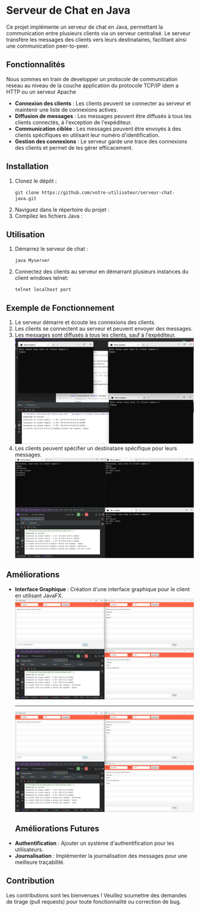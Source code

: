 
<h1>Serveur de Chat en Java</h1>
<p>Ce projet implémente un serveur de chat en Java, permettant la communication entre plusieurs clients via un serveur centralisé. Le serveur transfère les messages des clients vers leurs destinataires, facilitant ainsi une communication peer-to-peer.</p>

<h2>Fonctionnalités</h2>
<p>Nous sommes en train de developper un protocole de communication reseau au niveau de la couche application du protocole TCP/IP idem a HTTP ou un serveur Apache </p>

<ul>
    <li><strong>Connexion des clients</strong> : Les clients peuvent se connecter au serveur et maintenir une liste de connexions actives.</li>
    <li><strong>Diffusion de messages</strong> : Les messages peuvent être diffusés à tous les clients connectés, à l'exception de l'expéditeur.</li>
    <li><strong>Communication ciblée</strong> : Les messages peuvent être envoyés à des clients spécifiques en utilisant leur numéro d'identification.</li>
    <li><strong>Gestion des connexions</strong> : Le serveur garde une trace des connexions des clients et permet de les gérer efficacement.</li>
</ul>

<h2>Installation</h2>
<ol>
    <li>Clonez le dépôt :
        <pre><code>git clone https://github.com/votre-utilisateur/serveur-chat-java.git</code></pre>
    </li>
    <li>Naviguez dans le répertoire du projet :</li>
    <li>Compilez les fichiers Java :</li>
</ol>

<h2>Utilisation</h2>
<ol>
    <li>Démarrez le serveur de chat :
        <pre><code>java Myserver</code></pre>
    </li>
    <li>Connectez des clients au serveur en démarrant plusieurs instances du client windows telnet:
        <pre><code>telnet localhost port</code></pre>
    </li>
</ol>

<h2>Exemple de Fonctionnement</h2>
<ol>
    <li>Le serveur démarre et écoute les connexions des clients.</li>
    <li>Les clients se connectent au serveur et peuvent envoyer des messages.</li>
    <li>Les messages sont diffusés à tous les clients, sauf à l'expéditeur.
<img src="img/img1.png">
</li>
    <li>Les clients peuvent spécifier un destinataire spécifique pour leurs messages.
<img src="img/img2.png">
</li>
</ol>

<h2>Améliorations</h2>
<ul>
    <li><strong>Interface Graphique</strong> : Création d'une interface graphique pour le client en utilisant JavaFX.
<img src="img/img3.png">
<hr>
<img src="img/img4.png">
</li>
<h2>Améliorations Futures</h2>
    <li><strong>Authentification</strong> : Ajouter un système d'authentification pour les utilisateurs.</li>
    <li><strong>Journalisation</strong> : Implémenter la journalisation des messages pour une meilleure traçabilité.</li>
</ul>

<h2>Contribution</h2>
<p>Les contributions sont les bienvenues ! Veuillez soumettre des demandes de tirage (pull requests) pour toute fonctionnalité ou correction de bug.</p>
